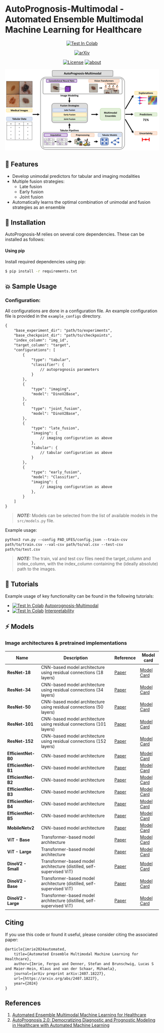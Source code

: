 # AutoPrognosis-Multimodal - Automated Ensemble Multimodal Machine Learning for Healthcare

<div align="center">

[![Test In Colab](https://img.shields.io/badge/Tutorial-Model%20Search-orange)](https://colab.research.google.com/github/vanderschaarlab/AutoPrognosis-Multimodal/blob/master/examples/autoprognosis-m.ipynb)

[![arXiv](https://img.shields.io/badge/arXiv-2407.18227-b31b1b.svg)](https://arxiv.org/abs/2407.18227)

[![License](https://img.shields.io/badge/License-Apache_2.0-blue.svg)](https://github.com/fimrie/AP2_multimodal_priv/blob/main/LICENSE)
[![about](https://img.shields.io/badge/about-The%20van%20der%20Schaar%20Lab-blue)](https://www.vanderschaar-lab.com/)

</div>

![image](AutoPrognosis-M_diagram.png "AutoPrognosis-Multimodal")

## :key: Features

- Develop unimodal predictors for tabular and imaging modalities
- Multiple fusion strategies:
    - Late fusion
    - Early fusion
    - Joint fusion
- Automatically learns the optimal combination of unimodal and fusion strategies as an ensemble

## :rocket: Installation

AutoPrognosis-M relies on several core dependencies. These can be installed as follows:

#### Using pip

Install required dependencies using pip:
```bash
$ pip install -r requirements.txt
```

## :boom: Sample Usage


### Configuration:
All configurations are done in a configuration file. An example configuration file is provided in the `example_configs` directory.

```
{
    "base_experiment_dir": "path/to/experiments",
    "base_checkpoint_dir": "path/to/checkpoints",
    "index_column": "img_id",
    "target_column": "target",
    "configurations": [
        { 
            "type": "tabular",
            "classifier": {
                // autoprognosis parameters
            }
        },
        {
            "type": "imaging",
            "model": "DinoV2Base",
        }, 
        {
            "type": "joint_fusion",
            "model": "DinoV2Base",
        },
        {
            "type": "late_fusion",
            "imaging": {
                // imaging configuration as above
            },
            "tabular": {
                // tabular configuration as above
            }
        },
        {
            "type": "early_fusion",
            "model": "Classifier",
            "imaging": {
                // imaging configuration as above
            },
        }
    ]
}
```

> **_NOTE:_** Models can be selected from the list of available models in the `src/models.py` file.

Example usage: 
    
```
python3 run.py --config PAD_UFES/config.json --train-csv path/to/train.csv --val-csv path/to/val.csv --test-csv path/to/test.csv 
```

> **_NOTE:_** The train, val and test csv files need the target_column and index_column, with the index_column containing the (ideally absolute) path to the images.

## :high_brightness: Tutorials

Example usage of key functionality can be found in the following tutorials:

- [![Test In Colab](https://colab.research.google.com/assets/colab-badge.svg)](https://colab.research.google.com/github/vanderschaarlab/AutoPrognosis-Multimodal/blob/master/examples/autoprognosis-m.ipynb) [Autoprognosis-Multimodal](examples/autoprognosis-m.ipynb)
- [![Test In Colab](https://colab.research.google.com/assets/colab-badge.svg)](https://colab.research.google.com/github/vanderschaarlab/AutoPrognosis-Multimodal/blob/master/examples/interpretability_vision.ipynb) [Interpretability](examples/interpretability_vision.ipynb)

## :zap: Models

### Image architectures & pretrained implementations

| Name | Description | Reference | Model card |
|--- | --- | --- | --- |
|**ResNet-18**| CNN-based model architecture using residual connections (18 layers) | [Paper](https://ieeexplore.ieee.org/stamp/stamp.jsp?arnumber=7780459) | [Model Card](https://huggingface.co/microsoft/resnet-18)
|**ResNet-34**| CNN-based model architecture using residual connections (34 layers) | [Paper](https://ieeexplore.ieee.org/stamp/stamp.jsp?arnumber=7780459) | [Model Card](https://huggingface.co/microsoft/resnet-34)
|**ResNet-50**| CNN-based model architecture using residual connections (50 layers) | [Paper](https://ieeexplore.ieee.org/stamp/stamp.jsp?arnumber=7780459) | [Model Card](https://huggingface.co/microsoft/resnet-50)
|**ResNet-101**| CNN-based model architecture using residual connections (101 layers) | [Paper](https://ieeexplore.ieee.org/stamp/stamp.jsp?arnumber=7780459) | [Model Card](https://huggingface.co/microsoft/resnet-101)
|**ResNet-152**| CNN-based model architecture using residual connections (152 layers) | [Paper](https://ieeexplore.ieee.org/stamp/stamp.jsp?arnumber=7780459) | [Model Card](https://huggingface.co/microsoft/resnet-152)
|**EfficientNet-B0**| CNN-based model architecture  | [Paper](https://proceedings.mlr.press/v97/tan19a/tan19a.pdf) | [Model Card](https://huggingface.co/google/efficientnet-b0)
|**EfficientNet-B1**| CNN-based model architecture  | [Paper](https://proceedings.mlr.press/v97/tan19a/tan19a.pdf) | [Model Card](https://huggingface.co/google/efficientnet-b1)
|**EfficientNet-B2**| CNN-based model architecture  | [Paper](https://proceedings.mlr.press/v97/tan19a/tan19a.pdf) | [Model Card](https://huggingface.co/google/efficientnet-b2)
|**EfficientNet-B3**| CNN-based model architecture  | [Paper](https://proceedings.mlr.press/v97/tan19a/tan19a.pdf) | [Model Card](https://huggingface.co/google/efficientnet-b3)
|**EfficientNet-B4**| CNN-based model architecture  | [Paper](https://proceedings.mlr.press/v97/tan19a/tan19a.pdf) | [Model Card](https://huggingface.co/google/efficientnet-b4)
|**EfficientNet-B5**| CNN-based model architecture  | [Paper](https://proceedings.mlr.press/v97/tan19a/tan19a.pdf) | [Model Card](https://huggingface.co/google/efficientnet-b5)
|**MobileNetv2**| CNN-based model architecture  | [Paper](https://openaccess.thecvf.com/content_cvpr_2018/papers/Sandler_MobileNetV2_Inverted_Residuals_CVPR_2018_paper.pdf) | [Model Card]()
|**ViT - Base**| Transformer-based model architecture | [Paper](https://openreview.net/pdf?id=YicbFdNTTy) | [Model Card](https://huggingface.co/google/vit-base-patch16-224)
|**ViT - Large**| Transformer-based model architecture | [Paper](https://openreview.net/pdf?id=YicbFdNTTy) | [Model Card](https://huggingface.co/google/vit-large-patch16-224)
|**DinoV2 - Small**| Transformer-based model architecture (distilled, self-supervised ViT) | [Paper](https://openreview.net/pdf?id=a68SUt6zFt) | [Model Card](https://huggingface.co/facebook/dinov2-small)
|**DinoV2 - Base**| Transformer-based model architecture (distilled, self-supervised ViT) | [Paper](https://openreview.net/pdf?id=a68SUt6zFt) | [Model Card](https://huggingface.co/facebook/dinov2-base)
|**DinoV2 - Large**| Transformer-based model architecture (distilled, self-supervised ViT) | [Paper](https://openreview.net/pdf?id=a68SUt6zFt) | [Model Card](https://huggingface.co/facebook/dinov2-large)


## Citing
If you use this code or found it useful, please consider citing the associated paper:

```
@article{imrie2024automated,
    title={Automated Ensemble Multimodal Machine Learning for Healthcare},
    author={Imrie, Fergus and Denner, Stefan and Brunschwig, Lucas S and Maier-Hein, Klaus and van der Schaar, Mihaela},
    journal={arXiv preprint arXiv:2407.18227},
    url={https://arxiv.org/abs/2407.18227},
    year={2024}
} 
```

## References
1. [Automated Ensemble Multimodal Machine Learning for Healthcare](https://arxiv.org/abs/2407.18227)
2. [AutoPrognosis 2.0: Democratizing Diagnostic and Prognostic Modeling in Healthcare with Automated Machine Learning](https://journals.plos.org/digitalhealth/article?id=10.1371/journal.pdig.0000276)
